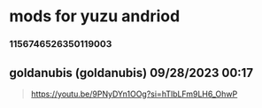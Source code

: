 # mods for yuzu andriod
### 1156746526350119003
## goldanubis (goldanubis) 09/28/2023 00:17 

> https://youtu.be/9PNyDYn1OOg?si=hTlbLFm9LH6_OhwP

